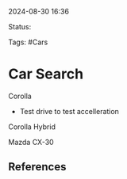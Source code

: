 2024-08-30 16:36

Status:

Tags: #Cars 

# Car Search

Corolla
- Test drive to test accelleration

Corolla Hybrid

Mazda CX-30 
## References
